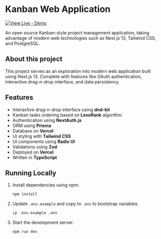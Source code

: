 # Kanban Web Application

[![View Live - Demo](https://img.shields.io/badge/View_Live-Demo-2ea44f)](https://kanban-app-leonseet.vercel.app/)

An open source Kanban-style project management application, taking advantage of modern web technologies such as Next.js 13, Tailwind CSS, and PostgreSQL.

## About this project

This project serves as an exploration into modern web application built using Next.js 13. Complete with features like OAuth authentication, interactive drag-n-drop interface, and data persistency.

## Features

- Interactive drag-n-drop interface using **dnd-kit**
- Kanban tasks ordering based on **LexoRank** algorithm
- Authentication using **NextAuth.js**
- ORM using **Prisma**
- Database on **Vercel**
- UI styling with **Tailwind CSS**
- UI components using **Radix UI**
- Validations using **Zod**
- Deployed on **Vercel**
- Written in **TypeScript**

## Running Locally

1. Install dependencies using npm:
    ```sh
    npm install
    ```
2. Update `.env.example` and copy to `.env` to bootstrap variables.
    ```sh
    cp .env.example .env
    ```
3. Start the development server:
    ```sh
    npm run dev
    ```

<!-- ## License

Licensed under the [MIT license](https://github.com/YourGithubHandle/kanban-app/blob/main/LICENSE.md). -->
